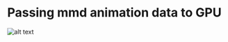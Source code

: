 # Passing mmd animation data to GPU
![alt text](https://github.com/su8erlemon/sketch/blob/master/006/img.gif)